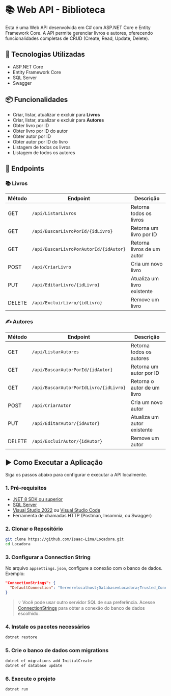 # 📚 Web API - Biblioteca

Esta é uma Web API desenvolvida em C# com ASP.NET Core e Entity Framework Core. A API permite gerenciar livros e autores, oferecendo funcionalidades completas de CRUD (Create, Read, Update, Delete).

## 🚀 Tecnologias Utilizadas

- ASP.NET Core
- Entity Framework Core
- SQL Server
- Swagger

## 📦 Funcionalidades

- Criar, listar, atualizar e excluir para **Livros**
- Criar, listar, atualizar e excluir para **Autores**
- Obter livro por ID
- Obter livro por ID do autor
- Obter autor por ID
- Obter autor por ID do livro
- Listagem de todos os livros
- Listagem de todos os autores

## 📁 Endpoints

### 📚 Livros

| Método | Endpoint                                  | Descrição                         |
|--------|-------------------------------------------|-----------------------------------|
| GET    | `/api/ListarLivros`                       | Retorna todos os livros           |
| GET    | `/api/BuscarLivroPorId/{idLivro}`         | Retorna um livro por ID           |
| GET    | `/api/BuscarLivroPorAutorId/{idAutor}`    | Retorna livros de um autor        |
| POST   | `/api/CriarLivro`                         | Cria um novo livro                |
| PUT    | `/api/EditarLivro/{idLivro}`              | Atualiza um livro existente       |
| DELETE | `/api/ExcluirLivro/{idLivro}`             | Remove um livro                   |

### ✍️ Autores

| Método | Endpoint                                      | Descrição                            |
|--------|-----------------------------------------------|----------------------------------------|
| GET    | `/api/ListarAutores`                          | Retorna todos os autores               |
| GET    | `/api/BuscarAutorPorId/{idAutor}`             | Retorna um autor por ID                |
| GET    | `/api/BuscarAutorPorIdLivro/{idLivro}`        | Retorna o autor de um livro            |
| POST   | `/api/CriarAutor`                             | Cria um novo autor                     |
| PUT    | `/api/EditarAutor/{idAutor}`                  | Atualiza um autor existente            |
| DELETE | `/api/ExcluirAutor/{idAutor}`                 | Remove um autor                        |


## ▶️ Como Executar a Aplicação

Siga os passos abaixo para configurar e executar a API localmente.

### 1. Pré-requisitos

* [.NET 8 SDK ou superior](https://dotnet.microsoft.com/download)
* [SQL Server](https://www.microsoft.com/pt-br/sql-server/sql-server-downloads)
* [Visual Studio 2022](https://visualstudio.microsoft.com/) ou [Visual Studio Code](https://code.visualstudio.com/)
* Ferramenta de chamadas HTTP (Postman, Insomnia, ou Swagger)

### 2. Clonar o Repositório

```bash
git clone https://github.com/Isaac-Lima/Locadora.git
cd Locadora
```

### 3. Configurar a Connection String

No arquivo `appsettings.json`, configure a conexão com o banco de dados. Exemplo:

```json
"ConnectionStrings": {
  "DefaultConnection": "Server=localhost;Database=Locadora;Trusted_Connection=True;"
}
```

> 💡 Você pode usar  outro servidor SQL de sua preferência. Acesse [ConnectionStrings](https://www.connectionstrings.com/) para obter a conexão do banco de dados escolhido. 

### 4. Instale os pacotes necessários

```bash
dotnet restore
```

### 5. Crie o banco de dados com migrations

```bash
dotnet ef migrations add InitialCreate
dotnet ef database update
```

### 6. Execute o projeto

```bash
dotnet run



